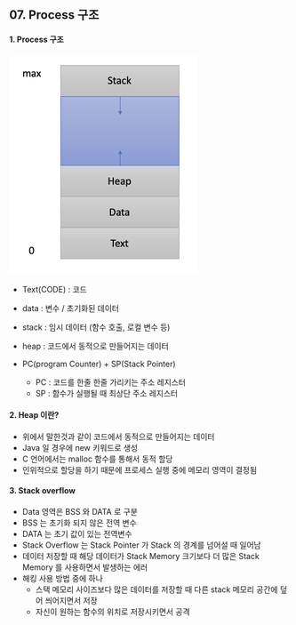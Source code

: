 ## 07. Process 구조

#### 1. Process 구조
![Alt text](./images/process_structure.png "프로세스 구조")

* Text(CODE) : 코드
* data : 변수 / 초기화된 데이터
* stack : 임시 데이터 (함수 호출, 로컬 변수 등)
* heap : 코드에서 동적으로 만들어지는 데이터


* PC(program Counter) + SP(Stack Pointer)
    * PC : 코드를 한줄 한줄 가리키는 주소 레지스터
    * SP : 함수가 실행될 때 최상단 주소 레지스터
    
#### 2. Heap 이란?

* 위에서 말한것과 같이 코드에서 동적으로 만들어지는 데이터
* Java 일 경우에 new 키워드로 생성
* C 언어에서는 malloc 함수를 통해서 동적 할당
* 인위적으로 할당을 하기 때문에 프로세스 실행 중에 메모리 영역이 결정됨

#### 3. Stack overflow

* Data 영역은 BSS 와 DATA 로 구분
* BSS 는 초기화 되지 않은 전역 변수
* DATA 는 초기 값이 있는 전역변수
* Stack Overflow 는 Stack Pointer 가 Stack 의 경계를 넘어설 때 일어남
* 데이터 저장할 때 해당 데이터가 Stack Memory 크기보다 더 많은 Stack Memory 를 사용하면서 발생하는 에러
* 해킹 사용 방법 중에 하나
  * 스택 메모리 사이즈보다 많은 데이터를 저장할 때 다른 stack 메모리 공간에 덮어 씌어지면서 저장
  * 자신이 원하는 함수의 위치로 저장시키면서 공격
